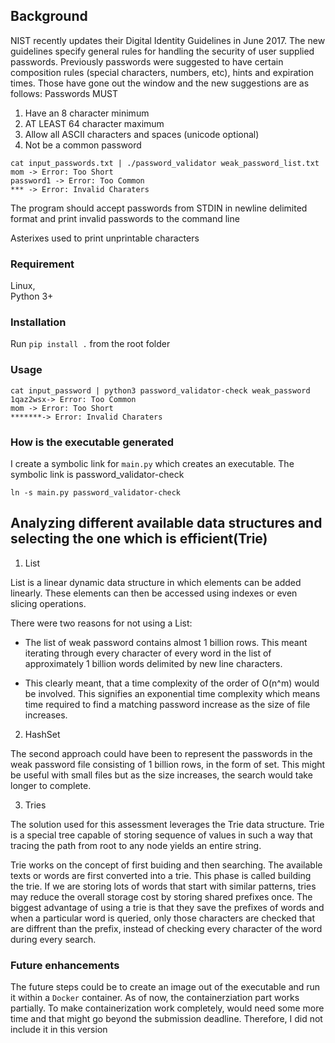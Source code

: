 ## Background 

NIST recently updates their Digital Identity Guidelines in June 2017. The new guidelines specify general rules for handling the security of user supplied passwords. Previously passwords were suggested to have certain composition rules (special characters, numbers, etc), hints and expiration times. Those have gone out the window and the new suggestions are as follows: Passwords MUST

1. Have an 8 character minimum
2. AT LEAST 64 character maximum
3. Allow all ASCII characters and spaces (unicode   optional)
4. Not be a common password

```
cat input_passwords.txt | ./password_validator weak_password_list.txt
mom -> Error: Too Short
password1 -> Error: Too Common
*** -> Error: Invalid Charaters
```

The program should accept passwords from STDIN in newline delimited format and print invalid passwords to the command line

Asterixes used to print unprintable characters

### Requirement

Linux,  
Python 3+ 

### Installation 

Run `pip install .` from the root folder 

### Usage 

```
cat input_password | python3 password_validator-check weak_password
1qaz2wsx-> Error: Too Common
mom -> Error: Too Short
*******-> Error: Invalid Charaters
```

### How is the executable generated

I create a symbolic link for ```main.py``` which creates an executable. The symbolic link is password_validator-check

```ln -s main.py password_validator-check```


## Analyzing different available data structures and selecting the one which is efficient(Trie)

1. List 

List is a linear dynamic data structure in which elements can be added linearly. These elements can then be accessed using indexes or even slicing operations. 

There were two reasons for not using a List:

* The list of weak password contains almost 1 billion rows. This meant iterating through every character of every word in the list of approximately 1 billion words delimited by new line characters. 

* This clearly meant, that a time complexity of the order of O(n^m) would be involved. This signifies an exponential time complexity which means time required to find a matching password increase as the size of file increases.

2. HashSet 

The second approach could have been to represent the passwords in the weak password file consisting of 1 billion rows, in the form of set. This might be useful with small files but as the size increases, the search would take longer to complete. 

3. Tries

The solution used for this assessment leverages the Trie data structure. Trie is a special tree capable of storing sequence of values in such a way that tracing the path from root to any node yields an entire string. 

Trie works on the concept of first buiding and then searching. The available texts or words are first converted into a trie. This phase is called building the trie. If we are storing lots of words that start with similar patterns, tries may reduce the overall storage cost by storing shared prefixes once. The biggest advantage of using a trie is that they save the prefixes of words and when a particular word is queried, only those characters are checked that are diffrent than the prefix, instead of checking every character of the word during every search.


### Future enhancements 

The future steps could be to create an image out of the executable and run it within a `Docker` container. As of now, the containerziation part works partially. To make containerization work completely, would need some more time and that might go beyond the submission deadline. Therefore, I did not include it in this version 



